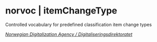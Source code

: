 # norvoc | itemChangeType

Controlled vocabulary for predefined classification item change types

[_Norwegian Digitalization Agency / Digitaliseringsdirektoratet_](https://digdir.no/)
